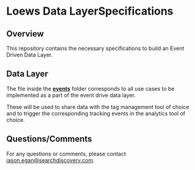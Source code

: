 # Loews Data LayerSpecifications

## Overview
This repository contains the necessary specifications to build an Event Driven Data Layer.

## Data Layer
The file inside the **[events](events)** folder corresponds to all use cases to be implemented as a part of the event drive data layer.

These will be used to share data with the tag management tool of choice and to trigger the corresponding tracking events in the analytics tool of choice.


## Questions/Comments
For any questions or comments, please contact jason.egan@searchdiscovery.com.
